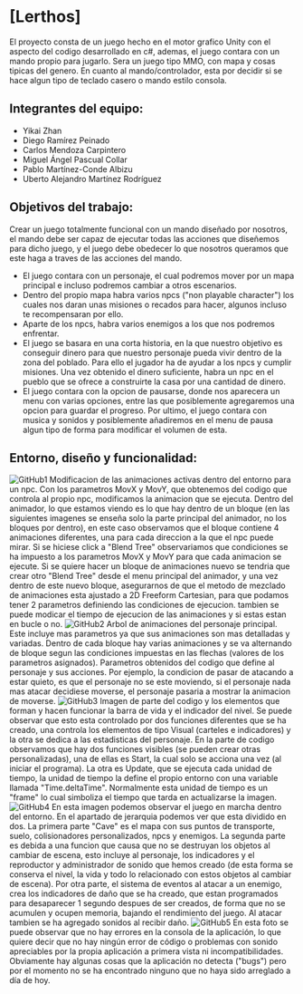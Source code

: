 # [Lerthos]

El proyecto consta de un juego hecho en el motor grafico Unity con el aspecto del codigo desarrollado en c#, ademas, el juego contara con un mando propio para jugarlo. Sera un juego tipo MMO, con mapa y cosas tipicas del genero. En cuanto al mando/controlador, esta por decidir si se hace algun tipo de teclado casero o mando estilo consola. 

## Integrantes del equipo:

- Yikai Zhan
- Diego Ramírez Peinado
- Carlos Mendoza Carpintero
- Miguel Ángel Pascual Collar
- Pablo Martínez-Conde Albizu
- Uberto Alejandro Martínez Rodríguez

## Objetivos del trabajo:

Crear un juego totalmente funcional con un mando diseñado por nosotros, el mando debe ser capaz de ejecutar todas las acciones que diseñemos para dicho juego, y el juego debe obedecer lo que nosotros queramos que este haga a traves de las acciones del mando. 
- El juego contara con un personaje, el cual podremos mover por un mapa principal e incluso podremos cambiar a otros escenarios.
- Dentro del propio mapa habra varios npcs ("non playable character") los cuales nos daran unas misiones o recados para hacer, algunos incluso te recompensaran por ello.
- Aparte de los npcs, habra varios enemigos a los que nos podremos enfrentar.
- El juego se basara en una corta historia, en la que nuestro objetivo es conseguir dinero para que nuestro personaje pueda vivir dentro de la zona del poblado. Para ello el jugador ha de ayudar a los npcs y cumplir misiones. Una vez obtenido el dinero suficiente, habra un npc en el pueblo que se ofrece a construirte la casa por una cantidad de dinero.
- El juego contara con la opcion de pausarse, donde nos aparecera un menu con varias opciones, entre las que posiblemente agregaremos una opcion para guardar el progreso.
Por ultimo, el juego contara con musica y sonidos y posiblemente añadiremos en el menu de pausa algun tipo de forma para modificar el volumen de esta.

## Entorno, diseño y funcionalidad:
![GitHub1](https://user-images.githubusercontent.com/61047659/119157555-99305480-ba55-11eb-896d-3565dac1511a.png)
Modificacion de las animaciones activas dentro del entorno para un npc. Con los parametros MovX y MovY, que obtenemos del codigo que controla al propio npc, modificamos la animacion que se ejecuta. Dentro del animador, lo que estamos viendo es lo que hay dentro de un bloque (en las siguientes imagenes se enseña solo la parte principal del animador, no los bloques por dentro), en este caso observamos que el bloque contiene 4 animaciones diferentes, una para cada direccion a la que el npc puede mirar. Si se hiciese click a "Blend Tree" observariamos que condiciones se ha impuesto a los parametros MovX y MovY para que cada animacion se ejecute. Si se quiere hacer un bloque de animaciones nuevo se tendria que crear otro "Blend Tree" desde el menu principal del animador, y una vez dentro de este nuevo bloque, asegurarnos de que el metodo de mezclado de animaciones esta ajustado a 2D Freeform Cartesian, para que podamos tener 2 parametros definiendo las condiciones de ejecucion. tambien se puede modicar el tiempo de ejecucion de las animaciones y si estas estan en bucle o no.
![GitHub2](https://user-images.githubusercontent.com/61047659/119157575-9c2b4500-ba55-11eb-869c-b2aa456efe97.png)
Arbol de animaciones del personaje principal. Este incluye mas parametros ya que sus animaciones son mas detalladas y variadas. Dentro de cada bloque hay varias animaciones y se va alternando de bloque segun las condiciones impuestas en las flechas (valores de los parametros asignados). Parametros obtenidos del codigo que define al personaje y sus acciones. Por ejemplo, la condicion de pasar de atacando a estar quieto, es que el personaje no se este moviendo, si el personaje nada mas atacar decidiese moverse, el personaje pasaria a mostrar la animacion de moverse.
![GitHub3](https://user-images.githubusercontent.com/61047659/119157584-a0eff900-ba55-11eb-9895-c3e13821ad90.png)
Imagen de parte del codigo y los elementos que forman y hacen funcionar la barra de vida y el indicador del nivel. Se puede observar que esto esta controlado por dos funciones diferentes que se ha creado, una controla los elementos de tipo Visual (carteles e indicadores) y la otra se dedica a las estadisticas del personaje. En la parte de codigo observamos que hay dos funciones visibles (se pueden crear otras personalizadas), una de ellas es Start, la cual solo se acciona una vez (al iniciar el programa). La otra es Update, que se ejecuta cada unidad de tiempo, la unidad de tiempo la define el propio entorno con una variable llamada "Time.deltaTime". Normalmente esta unidad de tiempo es un "frame" lo cual simboliza el tiempo que tarda en actualizarse la imagen.
![GitHub4](https://user-images.githubusercontent.com/61047659/119157606-a64d4380-ba55-11eb-85cf-13ea10a0fe27.png)
En esta imagen podemos observar el juego en marcha dentro del entorno. En el apartado de jerarquia podemos ver que esta dividido en dos. La primera parte "Cave" es el mapa con sus puntos de transporte, suelo, colisionadores personalizados, npcs y enemigos. La segunda parte es debida a una funcion que causa que no se destruyan los objetos al cambiar de escena, esto incluye al personaje, los indicadores y el reproductor y administrador de sonido que hemos creado (de esta forma se conserva el nivel, la vida y todo lo relacionado con estos objetos al cambiar de escena). Por otra parte, el sistema de eventos al atacar a un enemigo, crea los indicadores de daño que se ha creado, que estan programados para desaparecer 1 segundo despues de ser creados, de forma que no se acumulen y ocupen memoria, bajando el rendimiento del juego. Al atacar tambien se ha agregado sonidos al recibir daño.
![GitHub5](https://user-images.githubusercontent.com/61047659/119157614-a8170700-ba55-11eb-91e5-26a77752cacb.png)
En esta foto se puede observar que no hay errores en la consola de la aplicación, lo que quiere decir que no hay ningún error de código o problemas con sonido apreciables por la propia aplicación a primera vista ni incompatibilidades. Obviamente hay algunas cosas que la aplicación no detecta ("bugs") pero por el momento no se ha encontrado ninguno que no haya sido arreglado a día de hoy.
